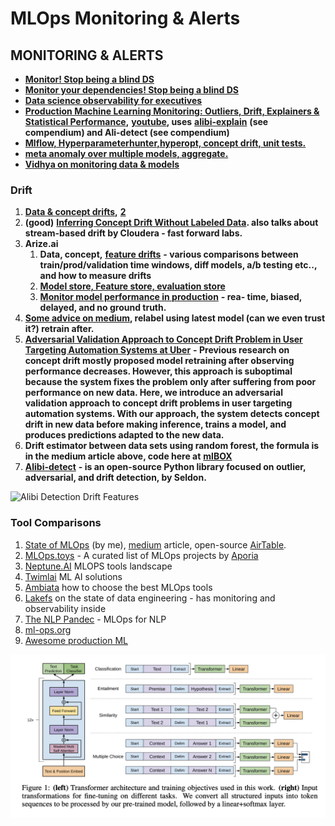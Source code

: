 # MLOps Monitoring & Alerts

## **MONITORING & ALERTS**

* [**Monitor! Stop being a blind DS**](https://towardsdatascience.com/monitor-stop-being-a-blind-data-scientist-ac915286075f)
* [**Monitor your dependencies! Stop being a blind DS**](https://towardsdatascience.com/monitor-your-dependencies-stop-being-a-blind-data-scientist-a3150bd64594)
* [**Data science observability for executives**](https://towardsdatascience.com/data-science-observability-for-executives-a054411faecc)
* [**Production Machine Learning Monitoring: Outliers, Drift, Explainers & Statistical Performance**](https://towardsdatascience.com/production-machine-learning-monitoring-outliers-drift-explainers-statistical-performance-d9b1d02ac158)**,** [**youtube**](https://www.youtube.com/watch?v=QcevzK9ZuDg)**, uses** [**alibi-explain**](https://docs.google.com/document/d/1dXELAcJn9KCPSRMDvZoumUyHx8K8Yn7wfFxesSpbNCM/edit#heading=h.xs1o8m3ro5iy) **\(see compendium\)  and Ali-detect \(see compendium\)**
* [**Mlflow, Hyperparameterhunter,hyperopt, concept drift, unit tests.**](https://towardsdatascience.com/putting-ml-in-production-ii-logging-and-monitoring-algorithms-91f174044e4e)
* [**meta anomaly over multiple models, aggregate.** ](https://www.anodot.com/blog/monitoring-machine-learning/)
* [**Vidhya on monitoring data & models**](https://www.analyticsvidhya.com/blog/2019/10/deployed-machine-learning-model-post-production-monitoring/)

### **Drift**

1. [**Data & concept drifts**](https://deepchecks.com/how-to-monitor-ml-models-in-production/)**,** [**2**](https://www.explorium.ai/blog/understanding-and-handling-data-and-concept-drift/)
2. **\(good\)** [**Inferring Concept Drift Without Labeled Data**](https://concept-drift.fastforwardlabs.com/)**. also talks about stream-based drift by Cloudera - fast forward labs.**
3. **Arize.ai** 
   1. **Data, concept,** [**feature drifts**](https://towardsdatascience.com/using-statistical-distance-metrics-for-machine-learning-observability-4c874cded78) **- various comparisons between train/prod/validation time windows, diff models, a/b testing etc.., and how to measure drifts**
   2. [**Model store, Feature store, evaluation store**](https://towardsdatascience.com/the-only-3-ml-tools-you-need-1aa750778d33)
   3. [**Monitor model performance in production**](https://towardsdatascience.com/the-playbook-to-monitor-your-models-performance-in-production-ec06c1cc3245) **- rea- time, biased, delayed, and no ground truth.** 
4. [**Some advice on medium**](https://towardsdatascience.com/concept-drift-and-model-decay-in-machine-learning-a98a809ea8d4)**, relabel using latest model \(can we even trust it?\) retrain after.**
5. [**Adversarial Validation Approach to Concept Drift Problem in User Targeting Automation Systems at Uber**](https://arxiv.org/abs/2004.03045)  **- Previous research on concept drift mostly proposed model retraining after observing performance decreases. However, this approach is suboptimal because the system fixes the problem only after suffering from poor performance on new data. Here, we introduce an adversarial validation approach to concept drift problems in user targeting automation systems. With our approach, the system detects concept drift in new data before making inference, trains a model, and produces predictions adapted to the new data.** 
6. **Drift estimator between data sets using random forest, the formula is in the medium article above, code here at** [**mlBOX**](https://github.com/AxeldeRomblay/MLBox/blob/811dbcb04fc7f5501e82f3e78aa6c119f426ee78/python-package/mlbox/preprocessing/drift/drift_estimator.py)
7. [**Alibi-detect**](https://docs.google.com/document/d/1dXELAcJn9KCPSRMDvZoumUyHx8K8Yn7wfFxesSpbNCM/edit#heading=h.y6mpsp4co5t9) **- is an open-source Python library focused on outlier, adversarial, and drift detection, by Seldon.**

![Alibi Detection Drift Features](https://lh4.googleusercontent.com/sASV5qq3CTmv0gx6Tl3DiwACMnwsW9wj1yNHF5sFIFbQr4BFFgAVgfcWsnrHxNnQtQKa-b5-IdbC-OElnQIr117lxaH3TGCuz1CmpgU6mof3i9VkPR3LyzdD9S0ujTmWj7o88Iep)

### Tool Comparisons

1. [State of MLOps](https://www.stateofmlops.com) \(by me\), [medium](https://towardsdatascience.com/mlops-monitoring-market-review-66904f0863bb) article, open-source [AirTable](https://airtable.com/shr4rfiuOIVjMhvhL).
2. [MLOps.toys](https://mlops.toys/) - A curated list of MLOps projects by [Aporia](https://aporia.com)
3. [Neptune.AI](https://mlops.neptune.ai/) MLOPS tools landscape
4. [Twimlai](https://twimlai.com/solutions/) ML AI solutions
5. [Ambiata](https://www.ambiata.com/blog/2020-12-07-mlops-tools/) how to choose the best MLOps tools
6. [Lakefs](https://lakefs.io/the-state-of-data-engineering-in-2021/) on the state of data engineering - has monitoring and observability inside
7. [The NLP Pandec](https://github.com/ivan-bilan/The-NLP-Pandect#mlops-for-nlp) - MLOps for NLP
8. [ml-ops.org](https://ml-ops.org/)
9. [Awesome production ML](https://github.com/EthicalML/awesome-production-machine-learning/)

![Awesome production ML](.gitbook/assets/image.png)

